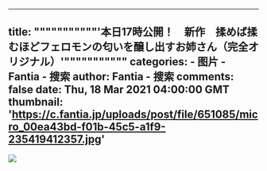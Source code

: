 
---
title: """""""""""'本日17時公開！　新作　揉めば揉むほどフェロモンの匂いを醸し出すお姉さん（完全オリジナル）'"""""""""""
categories: 
    - 图片
    - Fantia - 搜索
author: Fantia - 搜索
comments: false
date: Thu, 18 Mar 2021 04:00:00 GMT
thumbnail: 'https://c.fantia.jp/uploads/post/file/651085/micro_00ea43bd-f01b-45c5-a1f9-235419412357.jpg'
---

<div>   
<img src="https://c.fantia.jp/uploads/post/file/651085/micro_00ea43bd-f01b-45c5-a1f9-235419412357.jpg" referrerpolicy="no-referrer">  
</div>
            